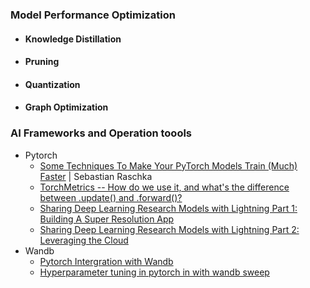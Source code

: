 ### Model Performance Optimization
- #### Knowledge Distillation
- #### Pruning
- #### Quantization
- #### Graph Optimization

### AI Frameworks and Operation toools
- Pytorch
    + [Some Techniques To Make Your PyTorch Models Train (Much) Faster](https://sebastianraschka.com/blog/2023/pytorch-faster.html) | Sebastian Raschka
    + [TorchMetrics -- How do we use it, and what's the difference between .update() and .forward()?](https://sebastianraschka.com/blog/2022/torchmetrics.html)
    + [Sharing Deep Learning Research Models with Lightning Part 1: Building A Super Resolution App](https://sebastianraschka.com/blog/2022/lightning-app-srgan-1.html)
    + [Sharing Deep Learning Research Models with Lightning Part 2: Leveraging the Cloud](https://sebastianraschka.com/blog/2022/lightning-app-srgan-2.html)
- Wandb
    + [Pytorch Intergration with Wandb](https://colab.research.google.com/github/wandb/examples/blob/master/colabs/pytorch/Simple_PyTorch_Integration.ipynb)
    + [Hyperparameter tuning in pytorch in with wandb sweep](https://colab.research.google.com/github/wandb/examples/blob/master/colabs/pytorch/Organizing_Hyperparameter_Sweeps_in_PyTorch_with_W%26B.ipynb)
